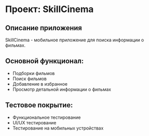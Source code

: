 # Проект: SkillCinema

## Описание приложения
SkillCinema - мобильное приложение для поиска информации о фильмах.

## Основной функционал:
- Подборки фильмов
- Поиск фильмов
- Добавление в избранное
- Просмотр детальной информации о фильмах

## Тестовое покрытие:
- Функциональное тестирование
- UI/UX тестирование
- Тестирование на мобильных устройствах

